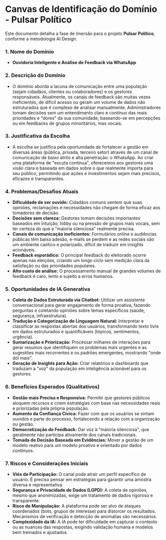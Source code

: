 # Canvas de Identificação do Domínio - Pulsar Político

Este documento detalha a fase de Imersão para o projeto **Pulsar Político**, conforme a metodologia AI Design.

### 1. Nome do Domínio

- **Ouvidoria Inteligente e Análise de Feedback via WhatsApp**

### 2. Descrição do Domínio

- O domínio aborda a lacuna de comunicação entre uma população (sejam cidadãos, clientes ou colaboradores) e os gestores responsáveis. Atualmente, os canais de feedback são muitas vezes ineficientes, de difícil acesso ou geram um volume de dados não estruturados que é complexo de analisar manualmente. Administradores tomam decisões sem um entendimento claro e contínuo das reais prioridades e "dores" da sua comunidade, baseando-se em percepções ou em feedbacks de grupos minoritários, mas vocais.

### 3. Justificativa da Escolha

- A escolha se justifica pela oportunidade de fortalecer a gestão em diversas áreas (pública, privada, terceiro setor) através de um canal de comunicação de baixo atrito e alta penetração: o WhatsApp. Ao criar uma plataforma de "escuta contínua", oferecemos aos gestores uma visão clara e baseada em dados sobre o que realmente importa para seu público, permitindo que ações e investimentos sejam mais precisos, eficazes e transparentes.

### 4. Problemas/Desafios Atuais

- **Dificuldade de ser ouvido:** Cidadãos comuns sentem que suas opiniões, reclamações e necessidades não chegam de forma eficaz aos tomadores de decisão.
- **Decisões sem clareza:** Gestores tomam decisões importantes baseados em intuição, lobby ou na pressão de grupos mais vocais, sem ter certeza do que a "maioria silenciosa" realmente precisa.
- **Canais de comunicação ineficientes:** Formulários online e audiências públicas têm baixa adesão, e-mails se perdem e as redes sociais são um ambiente caótico e polarizado, difícil de traduzir em insights acionáveis.
- **Feedback esporádico:** O principal feedback do eleitorado ocorre apenas nas eleições, criando um longo ciclo sem medição clara da satisfação ou das prioridades populares.
- **Alto custo de análise:** O processamento manual de grandes volumes de feedback é caro, lento e sujeito a erros humanos.

### 5. Oportunidades de IA Generativa

- **Coleta de Dados Estruturada via Chatbot:** Utilizar um assistente conversacional para gerar engajamento de forma proativa, fazendo perguntas e coletando opiniões sobre temas específicos (saúde, segurança, infraestrutura).
- **Tradução e Categorização de Linguagem Natural:** Interpretar e classificar as respostas abertas dos usuários, transformando texto livre em dados estruturados e quantificáveis (tópicos, sentimentos, urgência).
- **Sumarização e Priorização:** Processar milhares de interações para gerar resumos que identifiquem os problemas mais urgentes e as sugestões mais recorrentes e os padrões emergentes, mostrando "onde dói mais".
- **Geração de Insights para Ação:** Criar relatórios e dashboards que traduzam a "voz" da população em inteligência acionável para os gestores.

### 6. Benefícios Esperados (Qualitativos)

- **Gestão mais Precisa e Responsiva:** Permitir que gestores públicos aloquem recursos e criem estratégias com base nas necessidades reais e priorizadas pela própria população.
- **Aumento da Confiança Cívica:** Fazer com que os usuários se sintam ouvidos e parte do processo, fortalecendo a relação com a organização ou gestão.
- **Democratização do Feedback:** Dar voz à "maioria silenciosa", que geralmente não participa ativamente dos canais tradicionais.
- **Tomada de Decisão Baseada em Evidências:** Mover a gestão de um modelo reativo para um modelo proativo e orientado por dados contínuos.

### 7. Riscos e Considerações Iniciais

- **Viés de Participação:** O canal pode atrair um perfil específico de usuário. É preciso pensar em estratégias para garantir uma amostra diversa e representativa.  
- **Segurança e Privacidade de Dados (LGPD):** A coleta de opiniões, mesmo que anonimizadas, exige um tratamento de dados rigoroso e transparente.  
- **Risco de Manipulação:** A plataforma pode ser alvo de ataques coordenados (bots, grupos de interesse) para distorcer os resultados. Mecanismos de verificação e detecção de anomalias são necessários.  
- **Complexidade da IA:** A IA pode ter dificuldade em capturar o contexto ou as nuances das respostas, exigindo validação humana e modelos bem treinados e ajustados.
